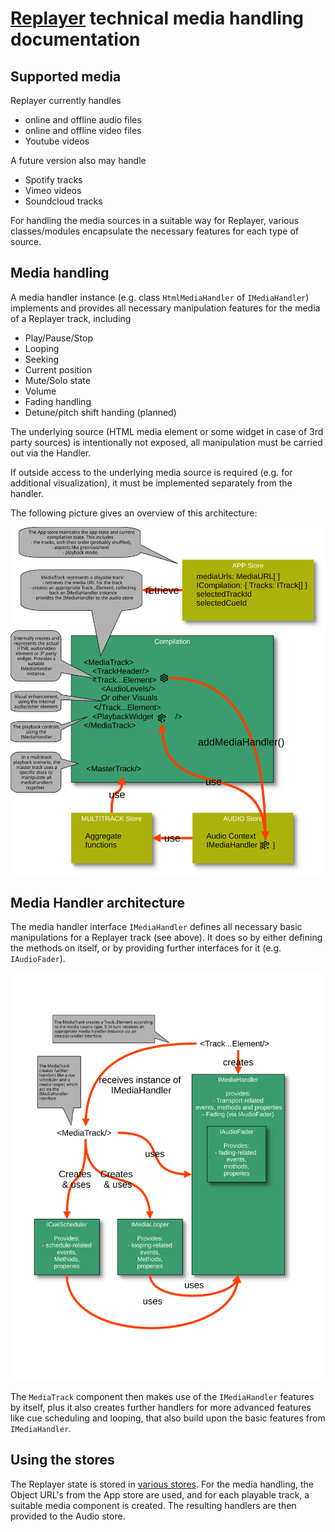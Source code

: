 # [Replayer](https://replayer.app/) technical media handling documentation

## Supported media

Replayer currently handles

-   online and offline audio files
-   online and offline video files
-   Youtube videos

A future version also may handle

-   Spotify tracks
-   Vimeo videos
-   Soundcloud tracks

For handling the media sources in a suitable way for Replayer, various classes/modules encapsulate the necessary features for each type of source.

## Media handling

A media handler instance (e.g. class `HtmlMediaHandler` of `IMediaHandler`) implements and provides all necessary manipulation features for the media of a Replayer track, including

-   Play/Pause/Stop
-   Looping
-   Seeking
-   Current position
-   Mute/Solo state
-   Volume
-   Fading handling
-   Detune/pitch shift handing (planned)

The underlying source (HTML media element or some widget in case of 3rd party sources) is intentionally not exposed, all manipulation must be carried out via the Handler.

If outside access to the underlying media source is required (e.g. for additional visualization), it must be implemented separately from the handler.

The following picture gives an overview of this architecture:

![Media components overview](./media-components.svg)

## Media Handler architecture

The media handler interface `IMediaHandler` defines all necessary basic manipulations for a Replayer track (see above). It does so by either defining the methods on itself, or by providing further interfaces for it (e.g. `IAudioFader`).

![Media interface architecture](./media-interface-architecture.svg)

The `MediaTrack` component then makes use of the `IMediaHandler` features by itself, plus it also creates further handlers for more advanced features like cue scheduling and looping, that also build upon the basic features from `IMediaHandler`.

## Using the stores

The Replayer state is stored in [various stores](../store/README.md). For the media handling, the Object URL's from the App store are used, and for each playable track, a suitable media component is created. The resulting handlers are then provided to the Audio store.
